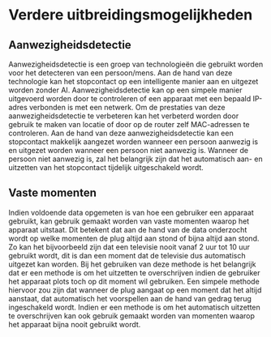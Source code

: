 # Verdere uitbreidingsmogelijkheden

## Aanwezigheidsdetectie

Aanwezigheidsdetectie is een groep van technologieën die gebruikt worden voor het detecteren van een persoon/mens. Aan de hand van deze technologie kan het stopcontact op een intelligente manier aan en uitgezet worden zonder AI. Aanwezigheidsdetectie kan op een simpele manier uitgevoerd worden door te controleren of een apparaat met een bepaald IP-adres verbonden is met een netwerk. Om de prestaties van deze aanwezigheidsdetectie te verbeteren kan het verbeterd worden door gebruik te maken van locatie of door op de router zelf MAC-adressen te controleren. Aan de hand van deze aanwezigheidsdetectie kan een stopcontact makkelijk aangezet worden wanneer een persoon aanwezig is en uitgezet worden wanneer een persoon niet aanwezig is. Wanneer de persoon niet aanwezig is, zal het belangrijk zijn dat het automatisch aan- en uitzetten van het stopcontact tijdelijk uitgeschakeld wordt.

## Vaste momenten

Indien voldoende data opgemeten is van hoe een gebruiker een apparaat gebruikt, kan gebruik gemaakt worden van vaste momenten waarop het apparaat uitstaat. Dit betekent dat aan de hand van de data onderzocht wordt op welke momenten de plug altijd aan stond of bijna altijd aan stond. Zo kan het bijvoorbeeld zijn dat een televisie nooit vanaf 2 uur tot 10 uur gebruikt wordt, dit is dan een moment dat de televisie dus automatisch uitgezet kan worden. Bij het gebruiken van deze methode is het belangrijk dat er een methode is om het uitzetten te overschrijven indien de gebruiker het apparaat plots toch op dit moment wil gebruiken. Een simpele methode hiervoor zou zijn dat wanneer de plug aangaat op een moment dat het altijd aanstaat, dat automatisch het voorspellen aan de hand van gedrag terug ingeschakeld wordt. Indien er een methode is om het automatisch uitzetten te overschrijven kan ook gebruik gemaakt worden van momenten waarop het apparaat bijna nooit gebruikt wordt.
